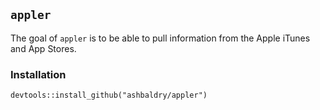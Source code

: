 ## `appler`

The goal of `appler` is to be able to pull information from the Apple iTunes and App Stores.

### Installation

```{r}
devtools::install_github("ashbaldry/appler")
```

